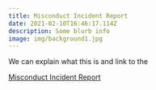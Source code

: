 ```yaml
---
title: Misconduct Incident Report
date: 2021-02-10T16:46:17.114Z
description: Some blurb info
image: img/background1.jpg
---
```

We can explain what this is and link to the

[Misconduct Incident Report](https://ckp-mir.netlify.app/)